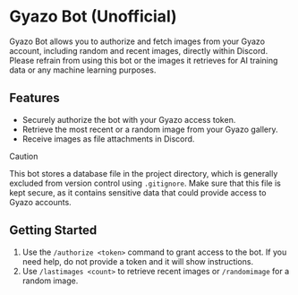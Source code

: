 # Gyazo Bot (Unofficial)

Gyazo Bot allows you to authorize and fetch images from your Gyazo account, including random and recent images, directly within Discord. Please refrain from using this bot or the images it retrieves for AI training data or any machine learning purposes.

## Features

- Securely authorize the bot with your Gyazo access token.
- Retrieve the most recent or a random image from your Gyazo gallery.
- Receive images as file attachments in Discord.

> [!CAUTION]
> This bot stores a database file in the project directory, which is generally excluded from version control using `.gitignore`. Make sure that this file is kept secure, as it contains sensitive data that could provide access to Gyazo accounts.

## Getting Started

1. Use the `/authorize <token>` command to grant access to the bot. If you need help, do not provide a token and it will show instructions.
2. Use `/lastimages <count>` to retrieve recent images or `/randomimage` for a random image.
